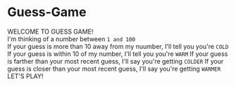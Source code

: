 # Guess-Game

WELCOME TO GUESS GAME! </br>
I'm thinking of a number between ``1 and 100`` </br>
If your guess is more than 10 away from my nuumber, I'll tell you you're ``COLD``
If your guess is within 10 of my number, I'll tell you you're ``WARM``
If your guess is farther than your most recent guess, I'll say you're getting ``COLDER``
If your guess is closer than your most recent guess, I'll say you're getting ``WARMER``
LET'S PLAY!</br>
